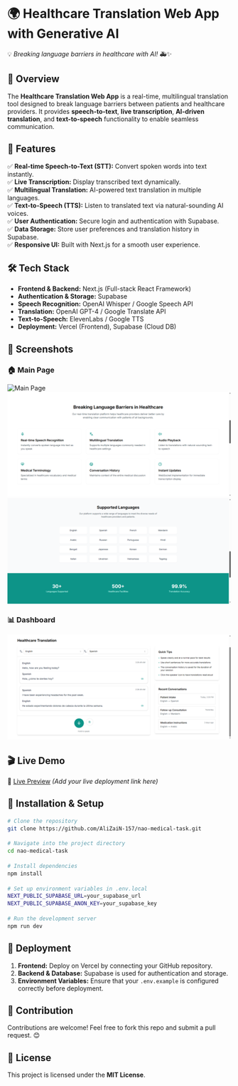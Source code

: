 # 🌍 Healthcare Translation Web App with Generative AI
💡 *Breaking language barriers in healthcare with AI!* 🚑✨

## 🚀 Overview
The **Healthcare Translation Web App** is a real-time, multilingual translation tool designed to break language barriers between patients and healthcare providers. It provides **speech-to-text**, **live transcription**, **AI-driven translation**, and **text-to-speech** functionality to enable seamless communication.

## 🎯 Features
✅ **Real-time Speech-to-Text (STT):** Convert spoken words into text instantly.  
✅ **Live Transcription:** Display transcribed text dynamically.  
✅ **Multilingual Translation:** AI-powered text translation in multiple languages.  
✅ **Text-to-Speech (TTS):** Listen to translated text via natural-sounding AI voices.  
✅ **User Authentication:** Secure login and authentication with Supabase.  
✅ **Data Storage:** Store user preferences and translation history in Supabase.  
✅ **Responsive UI:** Built with Next.js for a smooth user experience.  

## 🛠️ Tech Stack
- **Frontend & Backend:** Next.js (Full-stack React Framework)
- **Authentication & Storage:** Supabase
- **Speech Recognition:** OpenAI Whisper / Google Speech API
- **Translation:** OpenAI GPT-4 / Google Translate API
- **Text-to-Speech:** ElevenLabs / Google TTS
- **Deployment:** Vercel (Frontend), Supabase (Cloud DB)

## 📸 Screenshots
### 🏠 Main Page
![Main Page](/assets/MainPage1.png)
![Main Page](/assets/MainPage2.png)
![Main Page](/assets/MainPage3.png)

### 📊 Dashboard
![Dashboard](/assets/NM-Dashboard.png)

## 🎬 Live Demo
🔗 [Live Preview](#) *(Add your live deployment link here)*

## 🔧 Installation & Setup
```bash
# Clone the repository
git clone https://github.com/AliZaiN-157/nao-medical-task.git

# Navigate into the project directory
cd nao-medical-task

# Install dependencies
npm install

# Set up environment variables in .env.local
NEXT_PUBLIC_SUPABASE_URL=your_supabase_url
NEXT_PUBLIC_SUPABASE_ANON_KEY=your_supabase_key

# Run the development server
npm run dev
```

## 🚀 Deployment
1. **Frontend:** Deploy on Vercel by connecting your GitHub repository.
2. **Backend & Database:** Supabase is used for authentication and storage.
3. **Environment Variables:** Ensure that your `.env.example` is configured correctly before deployment.

## 🤝 Contribution
Contributions are welcome! Feel free to fork this repo and submit a pull request. 😊

## 📜 License
This project is licensed under the **MIT License**.


